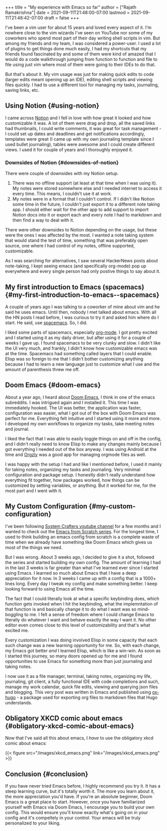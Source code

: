 +++
title = "My experience with Emacs so far"
author = ["Rajath Ramakrishna"]
date = 2021-09-11T21:48:00-07:00
lastmod = 2021-09-11T21:48:42-07:00
draft = false
+++

I've been a vim user for about 15 years and loved every aspect of it. I'm nowhere close to the vim wizards I've seen on YouTube nor some of my coworkers who spend most part of their day writing shell scripts in vim. But among my friends and my team, I was considered a power-user. I used a lot of plugins to get things done much easily, I had my shortcuts that my friends found fascinated by and some of them were kind of amazed that I would do a code walkthrough jumping from function to function and file to file using just vim where most of them were going to their IDEs to do that.

But that's about it. My vim usage was just for making quick edits to code (larger edits meant opening up an IDE), editing shell scripts and viewing files quickly. I had to use a different tool for managing my tasks, journaling, saving links, etc.


## Using Notion {#using-notion}

I came across [Notion](https://notion.so) and I fell in love with how great it looked and how customizable it was. A lot of them were drag and drop, all the saved links had thumbnails, I could write comments, it was great for task management - I could set up dates and deadlines and get notifications accordingly, templates were great (I came up with my own journaling template since I used bullet journaling), tables were awesome and I could create different views. I used it for couple of years and I thoroughly enjoyed it.


### Downsides of Notion {#downsides-of-notion}

There were couple of downsides with my Notion setup.

1.  There was no offline support (at least at that time when I was using it). My notes were stored somewhere else and I needed internet to access it every time. This means, I couldn't use it at work.
2.  My notes were in a format that I couldn't control. If I didn't like Notion some time in the future, I couldn't just export it to a different note taking app. I should either wait for the other app to add support to import Notion docs into it or export each and every note I had to markdown and then find a way to deal with it.

There were other downsides to Notion depending on the usage, but these were the ones I was affected by the most. I wanted a note taking system that would stand the test of time, something that was preferably open source, one where I had control of my notes, offline supported, customizable.

As I was searching for alternatives, I saw several HackerNews posts about note-taking, I kept seeing emacs (and specifically org-mode) pop up everywhere and every single person had only postive things to say about it.


## My first introduction to Emacs (spacemacs) {#my-first-introduction-to-emacs--spacemacs}

A couple of years ago I was talking to a coworker of mine about vim and he said he uses emacs. Until then, nobody I met talked about emacs. With all the HN posts I read before, I was curious to try it and asked him where do I start. He said, use [spacemacs](https://www.spacemacs.org). So, I did.

I liked some parts of spacemacs, especially [org-mode](https://orgmode.org). I got pretty excited and I started using it as my daily driver, but after using it for a couple of weeks I gave up. I found spacemacs to be very clunky and slow. I didn't like the UI very much, and frankly, I didn't know how customizable emacs was at the time. Spacemacs had something called layers that I could enable. Elisp was so foreign to me that I didn't bother customizing anything because I had to learn a new language just to customize what I use and the amount of parenthesis threw me off.


## Doom Emacs {#doom-emacs}

About a year ago, I heard about [Doom Emacs](https://github.com/hlissner/doom-emacs), I think in one of the emacs subreddits. I was intrigued again and I installed it. This time I was immediately hooked. The UI was better, the application was faster, configuration was easier, what I got out of the box with Doom Emacs was perfect for me. Everything felt intuitive and I started using it more and more. I developed my own workflows to organize my tasks, take meeting notes and journal.

I liked the fact that I was able to easily toggle things on and off in the config, and I didn't really need to know Elisp to make any changes mainly because I got everything I needed out of the box anyway. I was using Android at the time and [Orgzly](http://www.orgzly.com) was a good app for managing orgmode files as well.

I was happy with the setup I had and like I mentioned before, I used it mainly for taking notes, organizing my tasks and journaling. Very minimal configuration and package setup. I honestly didn't really understand how everything fit together, how packages worked, how things can be customized by setting variables, or anything. But it worked for me, for the most part and I went with it.


## My Custom Configuration {#my-custom-configuration}

I've been following [System Crafters youtube channel](https://www.youtube.com/channel/UCAiiOTio8Yu69c3XnR7nQBQ) for a few months and I wanted to check out the [Emacs from Scratch series](https://www.youtube.com/watch?v=74zOY-vgkyw&list=PLEoMzSkcN8oPH1au7H6B7bBJ4ZO7BXjSZ). For the longest time, I used to think building an emacs config from scratch is a complete waste of time when we already have something like Doom Emacs which gives us most of the things we need.

But I was wrong. About 3 weeks ago, I decided to give it a shot, followed the series and started building my own config. The amount of learning I had in the last 3 weeks is far greater than what I've learned ever since I started using Emacs. I learned so much about Emacs that I have a deep appreciation for it now. In 3 weeks I came up with a config that is a 1000+ lines long. Every day I tweak my config and make something better. I keep looking forward to using Emacs all the time.

The fact that I could literally look at what a specific keybinding does, which function gets invoked when I hit the keybinding, what the implemntation of that function is and basically change it to do what I want was so mind-boggling to me. I felt a sense of freedom where I could change Emacs to literally do whatever I want and behave exactly the way I want it. No other editor even comes close to this level of customizability and that's what excited me.

Every customization I was doing involved Elisp in some capacity that each such change was a new learning opportunity for me. So, with each change, my Emacs got better _and_ I learned Elisp, which is like a win-win. As soon as I started this journey, so many doors opened up for me and I found opportunities to use Emacs for something more than just journaling and taking notes.

I now use it as a file manager, terminal, taking notes, organizing my life, journaling, git client, a fully functional IDE with code completions and such, manage my work calendar, quick file edits, viewing and querying json files and blogging. This very post was written in Emacs and published using [ox-hugo](https://ox-hugo.scripter.co) - a package used for exporting org files to markdown files that Hugo understands.


## Obligatory XKCD comic about emacs {#obligatory-xkcd-comic-about-emacs}

Now that I've said all this about emacs, I _have_ to use the obligatory xkcd comic about emacs:

{{< figure src="/images/xkcd_emacs.png" link="/images/xkcd_emacs.png" >}}


## Conclusion {#conclusion}

If you have never tried Emacs before, I highly recommend you try it. It has a steep learning curve, but it's totally worth it. The more you learn about it, the more appreciation you'd have. If you're an absolute beginner, Doom Emacs is a great place to start. However, once you have familiarized yourself with Emacs via Doom Emacs, I encourage you to build your own config. This would ensure you'll know exactly what's going on in your config and it's compeltely in your control. Your emacs will be truly personalized to your liking.

